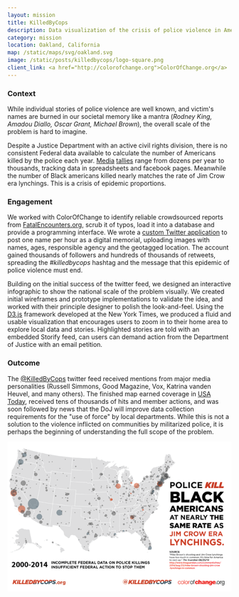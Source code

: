 ```yaml
---
layout: mission
title: KilledByCops
description: Data visualization of the crisis of police violence in America, telling individual stories on a nationwide map
category: mission
location: Oakland, California
map: /static/maps/svg/oakland.svg
image: /static/posts/killedbycops/logo-square.png
client_link: <a href="http://colorofchange.org">ColorOfChange.org</a>
---
```


### Context ###

While individual stories of police violence are well known, and victim's names are burned in our societal memory like a mantra (*Rodney King, Amadou Diallo, Oscar Grant, Michael Brown*), the overall scale of the problem is hard to imagine.

Despite a Justice Department with an active civil rights division, there is no consistent Federal data available to calculate the number of Americans killed by the police each year. [Media](http://gawker.com/what-ive-learned-from-two-years-collecting-data-on-poli-1625472836) [tallies](https://www.facebook.com/KilledByPolice) range from dozens per year to thousands, tracking data in spreadsheets and facebook pages. Meanwhile the number of Black americans killed nearly matches the rate of Jim Crow era lynchings. This is a crisis of epidemic proportions.

### Engagement ###

We worked with ColorOfChange to identify reliable crowdsourced reports from [FatalEncounters.org](http://fatalencounters.org/), scrub it of typos, load it into a database and provide a programming interface. We wrote a [custom Twitter application](https://github.com/spacedogXYZ/killedbycops) to post one name per hour as a digital memorial, uploading images with names, ages, responsible agency and the geotagged location. The account gained thousands of followers and hundreds of thousands of retweets, spreading the _#killedbycops_ hashtag and the message that this epidemic of police violence must end.

Building on the initial success of the twitter feed, we designed an interactive infographic to show the national scale of the problem visually. We created initial wireframes and prototype implementations to validate the idea, and worked with their principle designer to polish the look-and-feel. Using the [D3.js](http://d3js.org) framework developed at the New York Times, we produced a fluid and usable visualization that encourages users to zoom in to their home area to explore local data and stories. Highlighted stories are told with an embedded Storify feed, can users can demand action from the Department of Justice with an email petition.

### Outcome ###

The [@KilledByCops](https://twitter.com/killedbycops) twitter feed received mentions from major media personalities (Russell Simmons, Good Magazine, Vox, Katrina vanden Heuvel, and many others). The finished map earned coverage in [USA Today](http://www.usatoday.com/story/news/nation/2014/12/19/map-deaths-law-enforcement/20660565/), received tens of thousands of hits and member actions, and was soon followed by news that the DoJ will improve data collection requirements for the "use of force" by local departments. While this is not a solution to the violence inflicted on communities by militarized police, it is perhaps the beginning of understanding the full scope of the problem.

<div class="inline center"><a href="http://killedbycops.org/"><img src="/static/posts/killedbycops/map-share.png"></a></div>